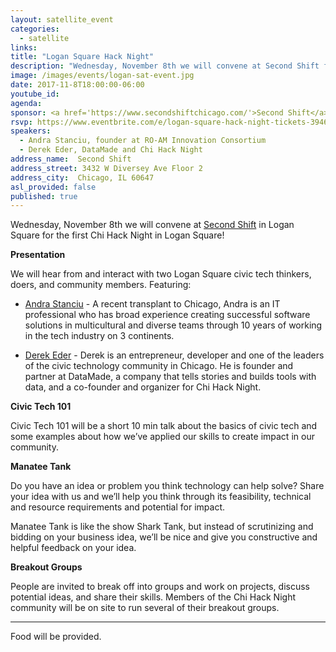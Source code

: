 ```yaml
---
layout: satellite_event
categories:
  - satellite
links:
title: "Logan Square Hack Night"
description: "Wednesday, November 8th we will convene at Second Shift for the first Chi Hack Night in the Logan Square neighborhood. We will hear from and interact with Andra Stanciu and Derek Eder, two Logan Square civic tech thinkers, doers, and community members. Civic Tech 101, Manatee Tank and other breakout groups to follow!"
image: /images/events/logan-sat-event.jpg
date: 2017-11-8T18:00:00-06:00
youtube_id:
agenda:
sponsor: <a href='https://www.secondshiftchicago.com/'>Second Shift</a>
rsvp: https://www.eventbrite.com/e/logan-square-hack-night-tickets-39461973826
speakers:
  - Andra Stanciu, founder at RO-AM Innovation Consortium
  - Derek Eder, DataMade and Chi Hack Night
address_name:  Second Shift
address_street: 3432 W Diversey Ave Floor 2
address_city:  Chicago, IL 60647
asl_provided: false
published: true
---
```


Wednesday, November 8th we will convene at [Second Shift](https://www.secondshiftchicago.com/) in Logan Square for the first Chi Hack Night in Logan Square!

**Presentation**

We will hear from and interact with two Logan Square civic tech thinkers, doers, and community members. Featuring:

* [Andra Stanciu](https://www.linkedin.com/in/andra-roxana-stanciu) - A recent transplant to Chicago, Andra is an IT professional who has broad experience creating successful software solutions in multicultural and diverse teams through 10 years of working in the tech industry on 3 continents.

* [Derek Eder](https://twitter.com/derekeder) - Derek is an entrepreneur, developer and one of the leaders of the civic technology community in Chicago. He is founder and partner at DataMade, a company that tells stories and builds tools with data, and a co-founder and organizer for Chi Hack Night.

**Civic Tech 101**

Civic Tech 101 will be a short 10 min talk about the basics of civic tech and some examples about how we’ve applied our skills to create impact in our community.

**Manatee Tank**

Do you have an idea or problem you think technology can help solve? Share your idea with us and we’ll help you think through its feasibility, technical and resource requirements and potential for impact.

Manatee Tank is like the show Shark Tank, but instead of scrutinizing and bidding on your business idea, we’ll be nice and give you constructive and helpful feedback on your idea.

**Breakout Groups**

People are invited to break off into groups and work on projects, discuss potential ideas, and share their skills. Members of the Chi Hack Night community will be on site to run several of their breakout groups.

---

Food will be provided.
